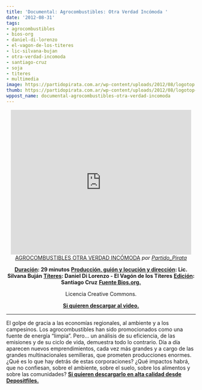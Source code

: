 ```yaml
---
title: 'Documental: Agrocombustibles: Otra Verdad Incómoda '
date: '2012-08-31'
tags:
- agrocombustibles
- bios-org
- daniel-di-lorenzo
- el-vagon-de-los-titeres
- lic-silvana-bujan
- otra-verdad-incomoda
- santiago-cruz
- soja
- titeres
- multimedia
image: https://partidopirata.com.ar/wp-content/uploads/2012/08/logotop.jpg
thumb: https://partidopirata.com.ar/wp-content/uploads/2012/08/logotop-150x120.jpg
wppost_name: documental-agrocombustibles-otra-verdad-incomoda
---
```


<center>
<iframe src="http://www.dailymotion.com/embed/video/xt6z65" frameborder="0" width="480" height="384"></iframe>
<a href="http://www.dailymotion.com/video/xt6z65_agrocombustibles-otra-verdad-incomoda_tech" target="_blank">AGROCOMBUSTIBLES OTRA VERDAD INCÓMODA</a> <em>por <a href="http://www.dailymotion.com/Partido_Pirata" target="_blank">Partido_Pirata</a></em></center>
<p style="text-align: center;"><strong><span style="text-decoration: underline;">Duración</span>: 29 minutos</strong>
<strong> <span style="text-decoration: underline;">Producción, guión y locución y dirección</span>: Lic. Silvana Buján</strong>
<strong> <span style="text-decoration: underline;">Títeres</span>: Daniel Di Lorenzo - El Vagón de los Títeres</strong>
<strong> <span style="text-decoration: underline;">Edición</span>: Santiago Cruz</strong>
<strong> <a href="http://www.bios.org.ar/r_agrocombustibles.htm" target="_blank">Fuente Bios.org.</a></strong></p>
<p style="text-align: center;">Licencia Creative Commons.</p>
<p style="text-align: center;"><strong><a href="http://www.mediafire.com/?47rfxc77rvxqm2e" target="_blank">Si quieren descargar al video.</a></strong></p>


<hr />

El golpe de gracia a las economías regionales, al ambiente y a los campesinos.
Los agrocombustibles han sido promocionados como una fuente de energía “limpia”. Pero… un análisis de su eficiencia, de las emisiones y de su ciclo de vida, demuestra todo lo contrario.
Día a día aparecen nuevos emprendimientos, cada vez más grandes y a cargo de las grandes multinacionales semilleras, que prometen producciones enormes.
¿Qué es lo que hay detrás de estas corporaciones?
¿Qué impactos habrá, que no confiesan, sobre el ambiente, sobre el suelo, sobre los alimentos y sobre las comunidades?
<strong><a href="http://depositfiles.com/files/vo7m0qg4c" target="_blank">Si quieren descargarlo en alta calidad desde Depositfiles.</a></strong>
